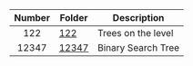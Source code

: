 | Number | Folder | Description |
| :----: | ------ | ----------- |
| 122 | <a href="https://github.com/Kyrie-Ma/4883-Programming_Techniques-Ma/tree/master/Assignment/P04/122" > 122 | Trees on the level |
| 12347 | <a href="https://github.com/Kyrie-Ma/4883-Programming_Techniques-Ma/tree/master/Assignment/P04/12347" > 12347 | Binary Search Tree |
